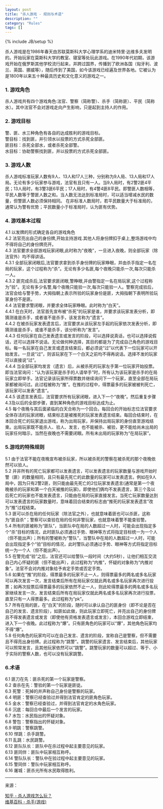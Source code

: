 ```yaml
---
layout: post
title: "杀人游戏 - 规则与术语"
description: ""
category: "Rules"
tags: []
---
```

{% include JB/setup %}

杀人游戏是在1986年春天由苏联莫斯科大学心理学系的迪米特里·达维多夫发明的。开始玩家在莫斯科大学的教室、寝室等处玩此游戏。在1990年代初期，该游戏开始在俄罗斯其他学校流行起来，并跨过国界，传播到了欧洲各国（匈牙利、波兰、英国、挪威等），随后传到了美国，如今该游戏已经遍及世界各地。它被认为是1800年以来五十种最具历史和文化意义的游戏之一。

### 1. 游戏角色

杀人游戏共有四个游戏角色:法官、警察（简称警）、杀手（简称匪）、平民（简称水）。其中法官不会对游戏走向产生影响，只是起到主持人的作用。

### 2. 游戏目标

警、匪、水三种角色有各自的达成胜利的游戏目标。  
警目标：找到匪，并引领水以投票的方式杀死全部匪。  
匪目标：杀死全部水，或者杀死全部警。  
水目标：协助警察找到匪，并以投票的方式杀死全部匪。  

### 3. 游戏人数

杀人游戏标准玩家人数有9人、13人和17人三种，分别称为9人局、13人局和17人局。无论有多少玩家参与游戏，法官有且只有一人。当9人局时，有2警2匪4平民；13人局时，有3警3匪6平民；17人局时，有4警4匪8平民。即警匪人数相等，平民人数等于警匪人数之和。当人数无法达到标准局时，可以适当增减水民的数量，但警匪人数必须保持相同。
在非标准人数局时，若平民数量大于标准局的，通常认为警有优势；平民数量小于标准局时，认为匪有优势。

### 4. 游戏基本过程

4.1 以发牌的形式确定各自的游戏角色  
4.2 法官亮出自己的身份牌,开始主持游戏.其他人将身份牌扣于桌上,整场游戏中均不得将自己的身份牌亮开。  
4.3 法官要求全部游戏玩家闭眼,此时称为"夜晚"，一旦进入夜晚，则全部玩家（除法官外）均不得讲话。  
4.3.1 全部玩家闭眼后,法官要求拿到杀手身份牌的玩家睁眼，并由杀手指定一名在局的玩家，这个过程称为“杀”。无论有多少名匪,每个夜晚只能杀一次,每次只能杀一人。  
4.3.2 匪完成杀后,法官要求匪闭眼,警睁眼,并由警指定一名在局玩家,这个过程称为"验"。无论有多少名警,每个夜晚只能验一次,每次只能验一人。警察完成验后，法官会给与警手势，大拇指朝上表示所验的玩家身份是匪，大拇指朝下表明所验玩家身份不是匪。  
4.4 法官要求警闭眼，并要求全体玩家睁眼。此时称为“白天”。  
4.4.1 在白天时，法官首先宣布被“杀死”的玩家是谁，并要求该玩家发表分析，即猜测谁是杀手，或者谁不是杀手，该发言称为“遗言”。  
4.4.2 在被杀玩家发表遗言后，法官要求从该玩家左手起的玩家依次发表分析，即猜测谁是杀手，或谁不是杀手，该分析称为“发言”。  
4.4.3 任何玩家在自己发表遗言或发言的阶段，可以选择说真话，也可以选择说假话，还可以选择不说话。无论做何种选择，其目的都是为了完成自己角色的游戏目标。每一名玩家在自己发言或遗言结束后，都必须说“过”以代表下一位玩家可以开始发言。一旦说“过”，则该玩家在下一个白天之前均不得再说话。选择不发的玩家可以直接说“过”。  
4.4.4 当全部玩家均发言（遗言）后，从被杀死的玩家左手第一位玩家开始投票。即当法官询问：“认为该玩家是杀手的人请举手”时，所有认为该玩家是杀手的在局玩家立即举手。法官记录该玩家所得票数并继续询问下一个玩家，直至全部在局玩家都被询问过。此过程被称为“推”。在推的过程中，得票最多的玩家被被判死亡，该玩家可以发表“遗言”。  
4.4.5 该遗言发表后，法官要求所有玩家闭眼，进入下一个“夜晚”。然后重复步骤4.3及以后的全部步骤，直到某种角色的游戏目标达成为止。  
4.5 每个夜晚与其后面紧临的白天合称为一个回合。每回合的开始标志位法官要求全体存活的玩家闭眼，结束标志是被推死的玩家发表遗言结束。每回合结束时，在本回合死亡的玩家退出游戏，称为出局玩家，并保持出局玩家的身份直至游戏结束。出局玩家既不能杀人、验人、发言，也不能被杀、被验，更不能给尚未出局的玩家任何暗示，当然在夜晚也不需要闭眼。所有未出局的玩家称为“在局玩家”。  

### 5.游戏的特殊规则

5.1 由于法官不能在夜晚宣布被杀玩家，所以被杀死的警察在被杀死的那个夜晚依然可以验人。  
5.2 并非所有的死亡玩家都可以发表遗言，可以发表遗言的玩家数量与游戏开始时警（匪）的数量相同，且只有最先死亡的此数量的玩家可以发表遗言。例如在9人局中，因为只有2警2匪，则只能由最先死亡的2位玩家发表遗言(通常是第一个夜晚被杀的玩家和第一个白天被推的玩家)，即使他们俩均不发表遗言，第三个及以后死亡的玩家也不能发表遗言，只能由在局的玩家直接发言。当死亡玩家数量达到可以发表遗言的玩家数量时，意味着回合结束的标志由“推死的玩家发表遗言”改为“推”过程结束。  
5.3 匪可以杀在局的任何玩家（除法官之外），也就意味着匪也可以杀匪，这称为“匪自杀”；警察可以查验在局的任何非警玩家，也就意味着警不能查验警。  
5.4 所有的匪被称为“匪队”，当匪队中在局的人数超过一人时，可能会出现指定多个“杀”目标的情况，此时匪队必须通过手势、眼神等方式将指定目标统一为一个人（但不能出声）；所有的警被称为“警队”，当警队中在局的人数超过一人时，可能会出现指定多个“验”目标的情况，此时警队必须通过手势、眼神等方式将指定目标统一为一个人（但不能出声）。  
5.5 在警完成“验”之后，法官还可以给警队一段时间（大约5秒），让他们相互交流自己内心怀疑的匪（但不能出声），此过程称为“内推”，怀疑的对象称为“内推对象”。法官不会对内推对象给予肯定手势或否定手势。  
5.6 如果在“推”的阶段，得票最多的玩家不止一人，则得票最多的两名或多名玩家可以再次发言一次，发言结束后所有在局玩家仅就此两名或多名玩家再次进行投票；如再次投票后得票最多的玩家依然不止一人，则此轮得票最多的两名或多名玩家继续发言一次，发言结束后所有在局玩家仅就此两名或多名玩家再次进行投票，直至只有一人得票最多。此过程称为“pk”。  
5.7 所有在局的匪，在“白天”的阶段，随时可以承认自己的匪身份（即不论是否在自己的发言、遗言阶段），如匪如此做，则此玩家立即死亡，并亮出自己的身份牌且不得发表遗言或发言（即使他有资格发表遗言或发言），本回合游戏立即结束，进入下一个夜晚。此过程称为“爆”。只有匪角色的玩家可以“爆”，其他角色玩家均不得“爆”。  
5.8 任何角色的玩家均可以在自己发言、遗言的阶段，宣称自己是警察，但不需要且不得亮出身份牌。此过程称为“跳警”。跳警的玩家遗言、发言结束后，其他玩家可以照常发言，且其他玩家依然可以“跳警”。跳警玩家的数量可以超过、等于、小于实际的警察人数，也可以没有玩家跳警。  

### 6.术语

6.1  匪刀在先：匪杀死的第一个玩家是警察。  
6.2  查杀在先：警验的第一个玩家是匪徒。  
6.3  死警：死掉的并声称自己身份是警察的玩家。  
6.4  明匪：警察已经查验过并得到法官肯定的匪角色玩家。  
6.5  金水：警察已经查验过，并得到法官肯定的水角色玩家。  
6.6  沉底：每回合中最后一个发言的玩家。  
6.7  水包：水民指出的怀疑对象。  
6.8  警包：警察指出的怀疑对象。  
6.9  明跳：警察跳警。  
6.10 悍跳：杀手跳警。  
6.11 乱跳：水民跳警。  
6.12 匪队队长：匪队中在杀过程中起主要意见的玩家。  
6.13 匪同伴：匪队中玩家相互称呼。  
6.14 警队队长：警队中在验过程中起主要意见的玩家。  
6.15 警同伴：警队中玩家相互称呼。  
6.16 屠城：匪杀光所有水民取得胜利。  


-----------------------------------------

来源：

[知乎 - 杀人游戏怎么玩？](http://www.zhihu.com/question/19853234/answer/14443237)  
[维基百科 - 杀手(游戏)](https://zh.wikipedia.org/wiki/%E6%9D%80%E6%89%8B_(%E6%B8%B8%E6%88%8F))